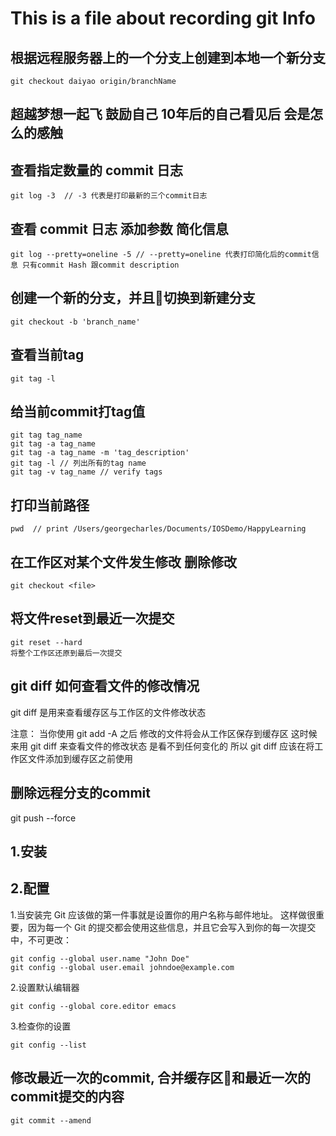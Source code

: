 
# This is a file about recording git Info

## 根据远程服务器上的一个分支上创建到本地一个新分支

    git checkout daiyao origin/branchName  

## 超越梦想一起飞 鼓励自己 10年后的自己看见后 会是怎么的感触

## 查看指定数量的 commit 日志  

    git log -3  // -3 代表是打印最新的三个commit日志

## 查看 commit 日志 添加参数 简化信息

    git log --pretty=oneline -5 // --pretty=oneline 代表打印简化后的commit信息 只有commit Hash 跟commit description

## 创建一个新的分支，并且切换到新建分支

    git checkout -b 'branch_name'

## 查看当前tag

    git tag -l 

## 给当前commit打tag值

    git tag tag_name 
    git tag -a tag_name
    git tag -a tag_name -m 'tag_description'
    git tag -l // 列出所有的tag name
    git tag -v tag_name // verify tags

## 打印当前路径

    pwd  // print /Users/georgecharles/Documents/IOSDemo/HappyLearning
  
## 在工作区对某个文件发生修改 删除修改

    git checkout <file>

## 将文件reset到最近一次提交

    git reset --hard
    将整个工作区还原到最后一次提交

## git diff 如何查看文件的修改情况

git diff 是用来查看缓存区与工作区的文件修改状态

注意： 当你使用 git add -A 之后 修改的文件将会从工作区保存到缓存区 这时候来用 git diff 来查看文件的修改状态 是看不到任何变化的
所以 git diff 应该在将工作区文件添加到缓存区之前使用

## 删除远程分支的commit

git push --force

## 1.安装

## 2.配置

1.当安装完 Git 应该做的第一件事就是设置你的用户名称与邮件地址。 这样做很重要，因为每一个 Git 的提交都会使用这些信息，并且它会写入到你的每一次提交中，不可更改：

    git config --global user.name "John Doe"
    git config --global user.email johndoe@example.com

2.设置默认编辑器

    git config --global core.editor emacs

3.检查你的设置

    git config --list

## 修改最近一次的commit, 合并缓存区和最近一次的commit提交的内容

    git commit --amend
